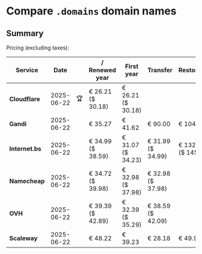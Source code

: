 # Compare `.domains` domain names

## Summary

Pricing (excluding taxes):

| Service | Date |  | / Renewed year | First year | Transfer | Restoration |
|--|--|--|--|--|--|--|
| **Cloudflare** | 2025-06-22 | 🏆 | € 26.21<br>($ 30.18) | € 26.21<br>($ 30.18) |  |  |
| **Gandi** | 2025-06-22 |  | € 35.27 | € 41.62 | € 90.00 | € 104.26 |
| **Internet.bs** | 2025-06-22 |  | € 34.99<br>($ 38.59) | € 31.07<br>($ 34.23) | € 31.99<br>($ 34.99) | € 132.29<br>($ 145.79) |
| **Namecheap** | 2025-06-22 |  | € 34.72<br>($ 39.98) | € 32.98<br>($ 37.98) | € 32.98<br>($ 37.98) |  |
| **OVH** | 2025-06-22 |  | € 39.39<br>($ 42.89) | € 32.39<br>($ 35.29) | € 38.59<br>($ 42.09) |  |
| **Scaleway** | 2025-06-22 |  | € 48.22 | € 39.23 | € 28.18 | € 49.99 |
